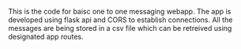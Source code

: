 This is the code for baisc one to one messaging webapp. The app is developed using flask api and CORS to establish connections. All the messages are being stored in a csv file which can be retreived using designated app routes.
